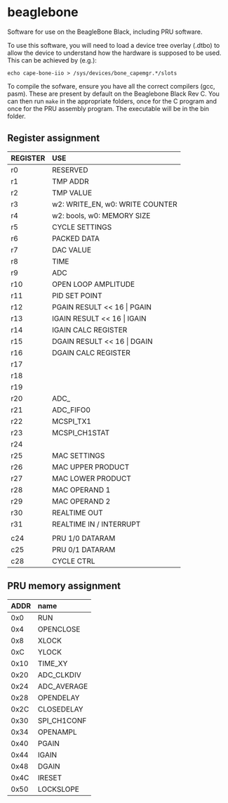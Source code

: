 # beaglebone
Software for use on the BeagleBone Black, including PRU software.

To use this software, you will need to load a device tree overlay (.dtbo) to allow the device to understand how the hardware is supposed to be used. This can be achieved by (e.g.):

`echo cape-bone-iio > /sys/devices/bone_capemgr.*/slots`

To compile the sofware, ensure you have all the correct compilers (gcc, pasm). These are present by default on the Beaglebone Black Rev C. You can then run `make` in the appropriate folders, once for the C program and once for the PRU assembly program. The executable will be in the bin folder.
        
## Register assignment
| REGISTER      |                   USE                 |
| :------------ | :------------------------------------ |
| r0            | RESERVED                              |
| r1            | TMP ADDR                              |
| r2            | TMP VALUE                             |
| r3            | w2: WRITE_EN, w0: WRITE COUNTER       |
| r4            | w2: bools, w0: MEMORY SIZE            |
| r5            | CYCLE SETTINGS                        |
| r6            | PACKED DATA                           |
| r7            | DAC VALUE                             |
| r8            | TIME                                  |
| r9            | ADC                                   |
| r10           | OPEN LOOP AMPLITUDE                   |
| r11           | PID SET POINT                         |
| r12           | PGAIN RESULT << 16 \| PGAIN           |
| r13           | IGAIN RESULT << 16 \| IGAIN           |
| r14           | IGAIN CALC REGISTER                   |
| r15           | DGAIN RESULT << 16 \| DGAIN           |
| r16           | DGAIN CALC REGISTER                   |
| r17           |                                       |
| r18           |                                       |
| r19           |                                       |
| r20           | ADC_                                  |
| r21           | ADC_FIFO0                             |
| r22           | MCSPI_TX1                             |
| r23           | MCSPI_CH1STAT                         |
| r24           |                                       |
| r25           | MAC SETTINGS                          |
| r26           | MAC UPPER PRODUCT                     |
| r27           | MAC LOWER PRODUCT                     |
| r28           | MAC OPERAND 1                         |
| r29           | MAC OPERAND 2                         |
| r30           | REALTIME OUT                          |
| r31           | REALTIME IN / INTERRUPT               |
|		|					|
| c24		| PRU 1/0 DATARAM			|
| c25		| PRU 0/1 DATARAM			|
| c28           | CYCLE CTRL                            |

## PRU memory assignment
| ADDR		| name		|
| :------------ | :------------ |
| 0x0		| RUN		|
| 0x4		| OPENCLOSE	|
| 0x8		| XLOCK		|
| 0xC		| YLOCK		|
| 0x10		| TIME_XY	|
| 0x20		| ADC_CLKDIV	|
| 0x24		| ADC_AVERAGE	|
| 0x28		| OPENDELAY	|
| 0x2C		| CLOSEDELAY	|
| 0x30		| SPI_CH1CONF	|
| 0x34		| OPENAMPL      |
| 0x40		| PGAIN		|
| 0x44		| IGAIN		|
| 0x48		| DGAIN		|
| 0x4C		| IRESET	|
| 0x50		| LOCKSLOPE	|
